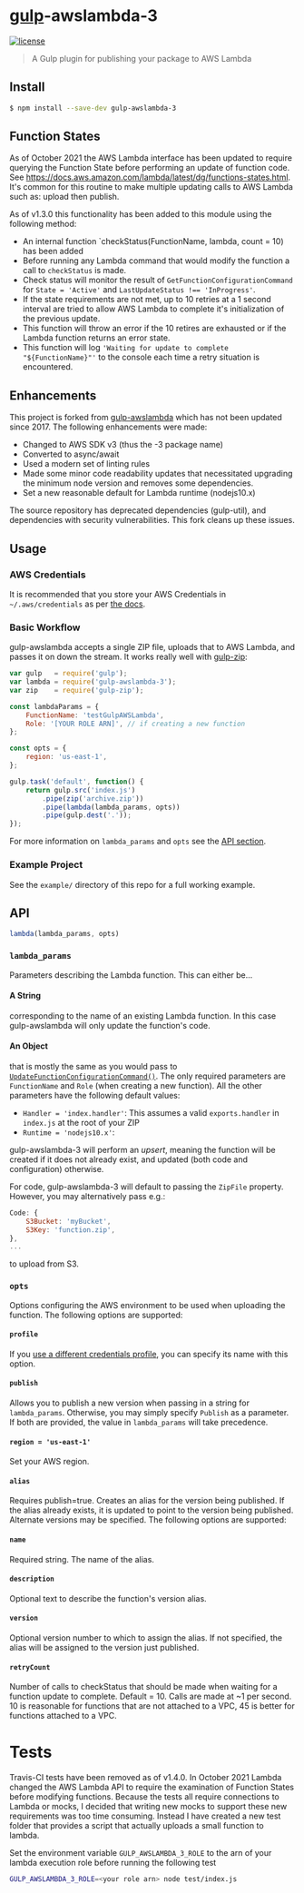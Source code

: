 # [gulp](https://github.com/gulpjs/gulp)-awslambda-3

[![license](https://img.shields.io/badge/license-MIT-green.svg)](https://raw.githubusercontent.com/netbymatt/gulp-awslambda-3/master/LICENSE)

> A Gulp plugin for publishing your package to AWS Lambda

## Install

```bash
$ npm install --save-dev gulp-awslambda-3
```

## Function States
As of October 2021 the AWS Lambda interface has been updated to require querying the Function State before performing an update of function code. See https://docs.aws.amazon.com/lambda/latest/dg/functions-states.html. It's common for this routine to make multiple updating calls to AWS Lambda such as: upload then publish.

As of v1.3.0 this functionality has been added to this module using the following method:
- An internal function `checkStatus(FunctionName, lambda, count = 10) has been added
- Before running any Lambda command that would modify the function a call to `checkStatus` is made.
- Check status will monitor the result of `GetFunctionConfigurationCommand` for `State = 'Active'` and `LastUpdateStatus !== 'InProgress'`.
- If the state requirements are not met, up to 10 retries at a 1 second interval are tried to allow AWS Lambda to complete it's initialization of the previous update.
- This function will throw an error if the 10 retires are exhausted or if the Lambda function returns an error state.
- This function will log `'Waiting for update to complete "${FunctionName}"'` to the console each time a retry situation is encountered.

## Enhancements
This project is forked from [gulp-awslambda](https://github.com/willyg302/gulp-awslambda) which has not been updated since 2017. The following enhancements were made:
- Changed to AWS SDK v3 (thus the -3 package name)
- Converted to async/await
- Used a modern set of linting rules
- Made some minor code readability updates that necessitated upgrading the minimum node version and removes some dependencies.
- Set a new reasonable default for Lambda runtime (nodejs10.x)

The source repository has deprecated dependencies (gulp-util), and dependencies with security vulnerabilities. This fork cleans up these issues.

## Usage

### AWS Credentials

It is recommended that you store your AWS Credentials in `~/.aws/credentials` as per [the docs](https://docs.aws.amazon.com/sdk-for-javascript/v3/developer-guide/setting-credentials-node.html).

### Basic Workflow

gulp-awslambda accepts a single ZIP file, uploads that to AWS Lambda, and passes it on down the stream. It works really well with [gulp-zip](https://github.com/sindresorhus/gulp-zip):

```js
var gulp   = require('gulp');
var lambda = require('gulp-awslambda-3');
var zip    = require('gulp-zip');

const lambdaParams = {
	FunctionName: 'testGulpAWSLambda',
	Role: '[YOUR ROLE ARN]', // if creating a new function
};

const opts = {
	region: 'us-east-1',
};

gulp.task('default', function() {
	return gulp.src('index.js')
		.pipe(zip('archive.zip'))
		.pipe(lambda(lambda_params, opts))
		.pipe(gulp.dest('.'));
});
```

For more information on `lambda_params` and `opts` see the [API section](#api).

### Example Project

See the `example/` directory of this repo for a full working example.

## API

```js
lambda(lambda_params, opts)
```

### `lambda_params`

Parameters describing the Lambda function. This can either be...

#### A String

corresponding to the name of an existing Lambda function. In this case gulp-awslambda will only update the function's code.

#### An Object

that is mostly the same as you would pass to [`UpdateFunctionConfigurationCommand()`](https://docs.aws.amazon.com/AWSJavaScriptSDK/v3/latest/clients/client-lambda/classes/updatefunctionconfigurationcommand.html). The only required parameters are `FunctionName` and `Role` (when creating a new function). All the other parameters have the following default values:

- `Handler = 'index.handler'`: This assumes a valid `exports.handler` in `index.js` at the root of your ZIP
- `Runtime = 'nodejs10.x'`:

gulp-awslambda-3 will perform an *upsert*, meaning the function will be created if it does not already exist, and updated (both code and configuration) otherwise.

For code, gulp-awslambda-3 will default to passing the `ZipFile` property. However, you may alternatively pass e.g.:

```js
Code: {
	S3Bucket: 'myBucket',
	S3Key: 'function.zip',
},
...
```

to upload from S3.

### `opts`

Options configuring the AWS environment to be used when uploading the function. The following options are supported:

#### `profile`

If you [use a different credentials profile](https://docs.aws.amazon.com/sdk-for-javascript/v3/developer-guide/setting-credentials-node.html), you can specify its name with this option.

#### `publish`

Allows you to publish a new version when passing in a string for `lambda_params`. Otherwise, you may simply specify `Publish` as a parameter. If both are provided, the value in `lambda_params` will take precedence.

#### `region = 'us-east-1'`

Set your AWS region.

#### `alias`

Requires publish=true.  Creates an alias for the version being published.  If the alias already exists, it is updated to point to the version being published. Alternate versions may be specified.  The following options are supported:

#### `name` 

Required string. The name of the alias.

#### `description`

Optional text to describe the function's version alias.

#### `version`

Optional version number to which to assign the alias.  If not specified, the alias will be assigned to the version just published.

#### `retryCount`

Number of calls to checkStatus that should be made when waiting for a function update to complete. Default = 10. Calls are made at ~1 per second. 10 is reasonable for functions that are not attached to a VPC, 45 is better for functions attached to a VPC.

# Tests
Travis-CI tests have been removed as of v1.4.0. In October 2021 Lambda changed the AWS Lambda API to require the examination of Function States before modifying functions. Because the tests all require connections to Lambda or mocks, I decided that writing new mocks to support these new requirements was too time consuming. Instead I have created a new test folder that provides a script that actually uploads a small function to lambda.

Set the environment variable `GULP_AWSLAMBDA_3_ROLE` to the arn of your lambda execution role before running the following test

``` bash
GULP_AWSLAMBDA_3_ROLE=<your role arn> node test/index.js
```
